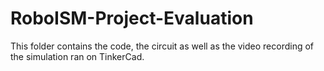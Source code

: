 # RoboISM-Project-Evaluation

This folder contains the code, the circuit as well as the video recording of the simulation ran on TinkerCad.
